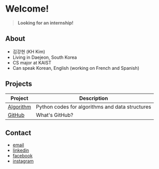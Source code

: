 # Welcome!
> **Looking for an internship!**

## About

- 김강현 (KH Kim)
- Living in Daejeon, South Korea
- CS major at KAIST
- Can speak Korean, English (working on French and Spanish)

## Projects

| Project | Description |
| ------- | ----------- |
| [Algorithm](https://github.com/KAIST19/algorithm.git) | Python codes for algorithms and data structures|
| [GitHub](https://github.com/KAIST19/GitHub.git) | What's GitHub? |
## Contact

- [email](mailto:kaist19@kaist.ac.kr)
- [linkedin](https://www.linkedin.com/in/강현-김-29ba44192/)
- [facebook](https://www.facebook.com/deanjackson2468/)
- [instagram](https://www.instagram.com/__kkh__/)
